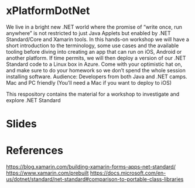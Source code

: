 # xPlatformDotNet

We live in a bright new .NET world where the promise of “write once, run anywhere” is not restricted to just Java Applets but enabled by .NET Standard/Core and Xamarin tools. In this hands-on workshop we will have a short introduction to the terminology, some use cases and the available tooling before diving into creating an app that can run on iOS, Android or another platform. If time permits, we will then deploy a version of our .NET Standard code to a Linux box in Azure.
Come with your optimistic hat on, and make sure to do your homework so we don’t spend the whole session installing software.
Audience: Developers from both Java and .NET camps. Mac and PC friendly (You’ll need a Mac if you want to deploy to iOS)

This respository contains the material for a workshop to investigate and explore .NET Standard

# Slides

# References
https://blog.xamarin.com/building-xamarin-forms-apps-net-standard/
https://www.xamarin.com/prebuilt
https://docs.microsoft.com/en-us/dotnet/standard/net-standard#comparison-to-portable-class-libraries

